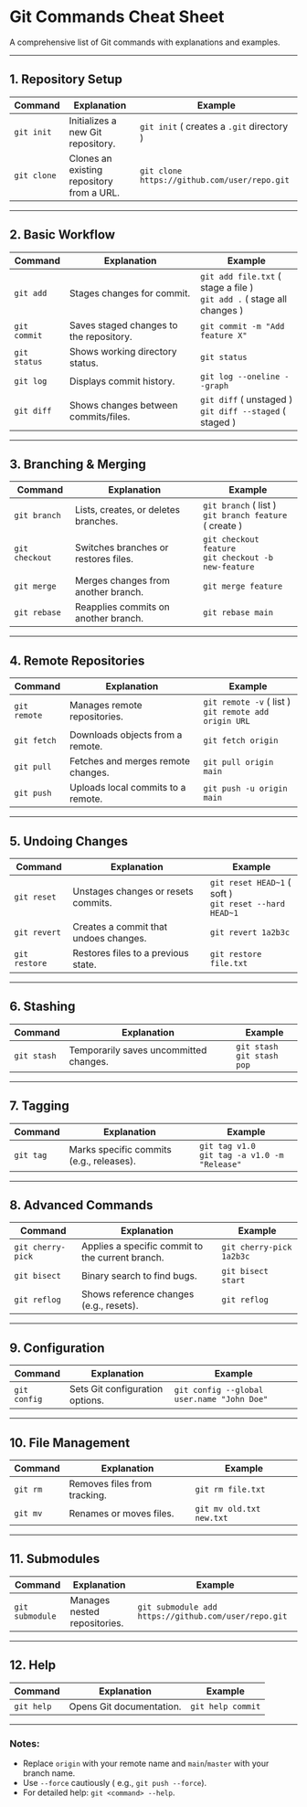 # Git Commands Cheat Sheet

A comprehensive list of Git commands with explanations and examples.

---

## 1. Repository Setup

| Command     | Explanation                               | Example                                      |
| ----------- | ----------------------------------------- | -------------------------------------------- |
| `git init`  | Initializes a new Git repository.         | `git init` ( creates a `.git` directory )    |
| `git clone` | Clones an existing repository from a URL. | `git clone https://github.com/user/repo.git` |

---

## 2. Basic Workflow

| Command      | Explanation                             | Example                                                                  |
| ------------ | --------------------------------------- | ------------------------------------------------------------------------ |
| `git add`    | Stages changes for commit.              | `git add file.txt` ( stage a file )<br>`git add .` ( stage all changes ) |
| `git commit` | Saves staged changes to the repository. | `git commit -m "Add feature X"`                                          |
| `git status` | Shows working directory status.         | `git status`                                                             |
| `git log`    | Displays commit history.                | `git log --oneline --graph`                                              |
| `git diff`   | Shows changes between commits/files.    | `git diff` ( unstaged )<br>`git diff --staged` ( staged )                |

---

## 3. Branching & Merging

| Command        | Explanation                          | Example                                                  |
| -------------- | ------------------------------------ | -------------------------------------------------------- |
| `git branch`   | Lists, creates, or deletes branches. | `git branch` ( list )<br>`git branch feature` ( create ) |
| `git checkout` | Switches branches or restores files. | `git checkout feature`<br>`git checkout -b new-feature`  |
| `git merge`    | Merges changes from another branch.  | `git merge feature`                                      |
| `git rebase`   | Reapplies commits on another branch. | `git rebase main`                                        |

---

## 4. Remote Repositories

| Command      | Explanation                        | Example                                                 |
| ------------ | ---------------------------------- | ------------------------------------------------------- |
| `git remote` | Manages remote repositories.       | `git remote -v` ( list )<br>`git remote add origin URL` |
| `git fetch`  | Downloads objects from a remote.   | `git fetch origin`                                      |
| `git pull`   | Fetches and merges remote changes. | `git pull origin main`                                  |
| `git push`   | Uploads local commits to a remote. | `git push -u origin main`                               |

---

## 5. Undoing Changes

| Command       | Explanation                           | Example                                                  |
| ------------- | ------------------------------------- | -------------------------------------------------------- |
| `git reset`   | Unstages changes or resets commits.   | `git reset HEAD~1` ( soft )<br>`git reset --hard HEAD~1` |
| `git revert`  | Creates a commit that undoes changes. | `git revert 1a2b3c`                                      |
| `git restore` | Restores files to a previous state.   | `git restore file.txt`                                   |

---

## 6. Stashing

| Command     | Explanation                            | Example                        |
| ----------- | -------------------------------------- | ------------------------------ |
| `git stash` | Temporarily saves uncommitted changes. | `git stash`<br>`git stash pop` |

---

## 7. Tagging

| Command   | Explanation                              | Example                                          |
| --------- | ---------------------------------------- | ------------------------------------------------ |
| `git tag` | Marks specific commits (e.g., releases). | `git tag v1.0`<br>`git tag -a v1.0 -m "Release"` |

---

## 8. Advanced Commands

| Command           | Explanation                                      | Example                  |
| ----------------- | ------------------------------------------------ | ------------------------ |
| `git cherry-pick` | Applies a specific commit to the current branch. | `git cherry-pick 1a2b3c` |
| `git bisect`      | Binary search to find bugs.                      | `git bisect start`       |
| `git reflog`      | Shows reference changes (e.g., resets).          | `git reflog`             |

---

## 9. Configuration

| Command      | Explanation                     | Example                                    |
| ------------ | ------------------------------- | ------------------------------------------ |
| `git config` | Sets Git configuration options. | `git config --global user.name "John Doe"` |

---

## 10. File Management

| Command  | Explanation                  | Example                  |
| -------- | ---------------------------- | ------------------------ |
| `git rm` | Removes files from tracking. | `git rm file.txt`        |
| `git mv` | Renames or moves files.      | `git mv old.txt new.txt` |

---

## 11. Submodules

| Command         | Explanation                  | Example                                              |
| --------------- | ---------------------------- | ---------------------------------------------------- |
| `git submodule` | Manages nested repositories. | `git submodule add https://github.com/user/repo.git` |

---

## 12. Help

| Command    | Explanation              | Example           |
| ---------- | ------------------------ | ----------------- |
| `git help` | Opens Git documentation. | `git help commit` |

---

### Notes:

- Replace `origin` with your remote name and `main`/`master` with your branch name.
- Use `--force` cautiously ( e.g., `git push --force`).
- For detailed help: `git <command> --help`.
